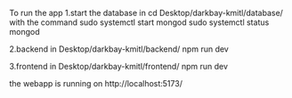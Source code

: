 To run the app
1.start the database in cd Desktop/darkbay-kmitl/database/ with the command 
sudo systemctl start mongod
sudo systemctl status mongod

2.backend in Desktop/darkbay-kmitl/backend/
npm run dev

3.frontend in Desktop/darkbay-kmitl/frontend/
npm run dev

the webapp is running on http://localhost:5173/
